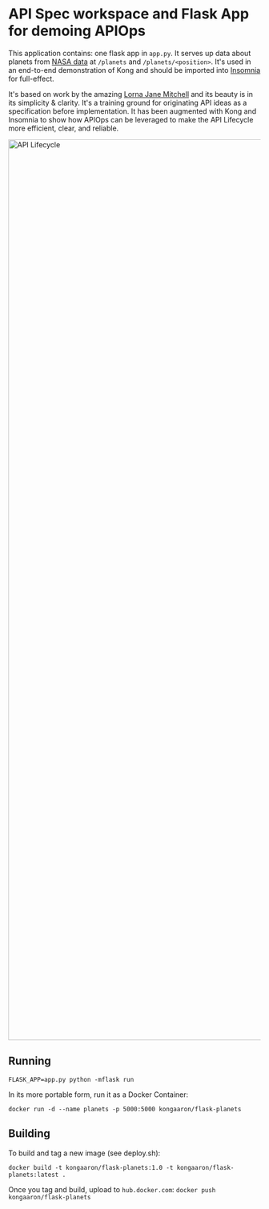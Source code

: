 # API Spec workspace and Flask App for demoing APIOps

This application contains: one flask app in `app.py`. It serves up data about planets from [NASA data](https://solarsystem.nasa.gov/moons/in-depth/) at `/planets` and `/planets/<position>`. It's used in an end-to-end demonstration of Kong and should be imported into [Insomnia](https://insomnia.rest) for full-effect.

It's based on work by the amazing [Lorna Jane Mitchell](https://github.com/lornajane) and its beauty is in its simplicity & clarity. It's a training ground for originating API ideas as a specification before implementation. It has been augmented with Kong and Insomnia to show how APIOps can be leveraged to make the API Lifecycle more efficient, clear, and reliable.

<img width="1800" alt="API Lifecycle" src="https://user-images.githubusercontent.com/223486/116041967-bb83ad80-a622-11eb-9463-4546a79eba36.png">


## Running

```
FLASK_APP=app.py python -mflask run
```

In its more portable form, run it as a Docker Container:
```
docker run -d --name planets -p 5000:5000 kongaaron/flask-planets
```

## Building
To build and tag a new image (see deploy.sh):
```
docker build -t kongaaron/flask-planets:1.0 -t kongaaron/flask-planets:latest .
```
Once you tag and build, upload to `hub.docker.com`:
`docker push kongaaron/flask-planets`
